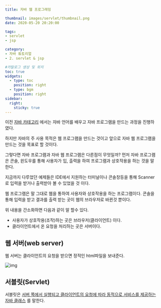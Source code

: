 ```yaml
---
title: 자바 웹 프로그래밍

thumbnail: images/servlet/thumbnail.png
date: 2020-05-20 20:20:00

tags: 
- servlet
- jsp

category:
- 자바 튜토리얼
- 2. servlet & jsp

#카탈로그 생성 및 위치
toc: true
widgets:
  - type: toc
    position: right
  - type: bgm
    position: right
sidebar:
  right:
    sticky: true
---
```


이전 [자바 카테고리](https://gojaebeom.github.io/categories/%EC%9E%90%EB%B0%94-%ED%8A%9C%ED%86%A0%EB%A6%AC%EC%96%BC/1-java/) 에서는 자바 언어를 배우고 자바 프로그램을 만드는 과정을 진행하였다. 

하지만 자바의 주 사용 목적은 웹 프로그램을 만드는 것이고 앞으로 자바 웹 프로그램을 만드는 것을 목표로 할 것이다. <!-- more -->

그렇다면 자바 프로그램과 자바 웹 프로그램은 다른점이 무엇일까? 먼저 자바 프로그램은 콘솔, 윈도우를 통해 사용자가 입, 출력을 하여 프로그램과 상호작용을 하는 것을 말한다. 

지금까지 다루었던 예제들은 IDE에서 지원하는 터미널이나 콘솔창등을 통해 Scanner로 입력을 받거나 출력받아 볼 수 있었을 것 이다. 

웹 프로그램은 말 그대로 웹을 통하여 사용자와 상호작용을 하는 프로그램이다.  콘솔을 통해 입력을 받고 결과를 출력 받는 곳이 웹의 브라우저로 바뀐것 뿐이다. 

위 내용을 간소화하면 다음과 같이 말 할수 있다.
- 사용자가 상호작용(조작)하는 곳은 브라우저(클라이언트) 이다.
- 클라이언트에서 온 요청을 처리하는 곳은 서버이다.

## 웹 서버(web server)
웹 서버는 클라이언트의 요청을 받으면 정적인 html파일을 보내준다. 

![img](images/servlet/example01.png)


## 서블릿(Servlet)
서블릿은 <U>서버 쪽에서 실행되고 클라이언트의 요청에 따라 동적으로 서비스를 제공하는 자바 클래스</U> 를 말한다.











